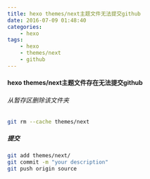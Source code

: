 ```yaml
---
title: hexo themes/next主题文件无法提交github
date: 2016-07-09 01:48:40
categories:
    - hexo
tags:
    - hexo
    - themes/next
    - github
---
```


#### hexo themes/next主题文件存在无法提交github

###### 从暂存区删除该文件夹

```bash
git rm --cache themes/next
```

##### 提交

```bash
git add themes/next/
git commit -m "your description"
git push origin source
```

